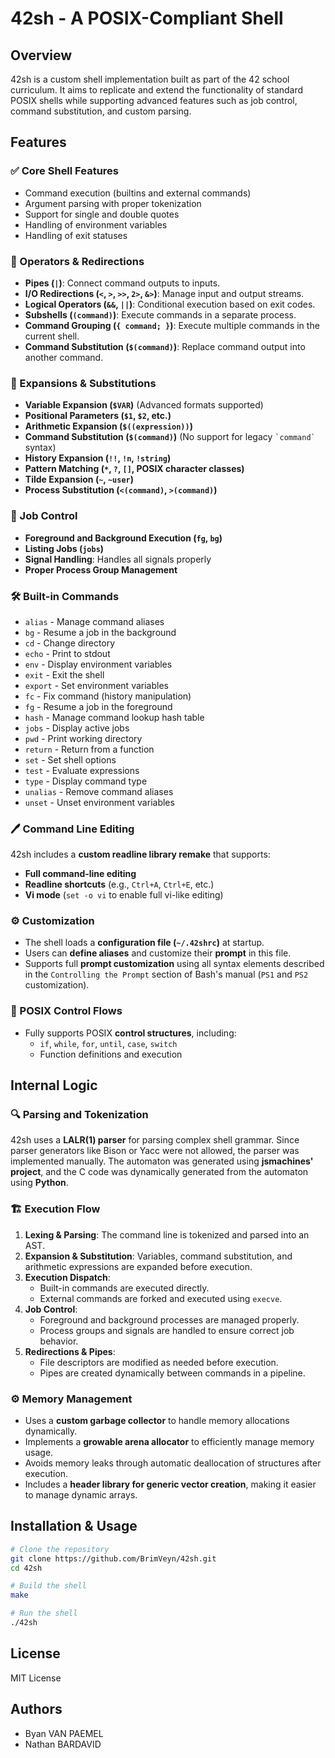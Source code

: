 # 42sh - A POSIX-Compliant Shell

## Overview
42sh is a custom shell implementation built as part of the 42 school curriculum. It aims to replicate and extend the functionality of standard POSIX shells while supporting advanced features such as job control, command substitution, and custom parsing.

## Features
### ✅ Core Shell Features
- Command execution (builtins and external commands)
- Argument parsing with proper tokenization
- Support for single and double quotes
- Handling of environment variables
- Handling of exit statuses

### 🔗 Operators & Redirections
- **Pipes (`|`)**: Connect command outputs to inputs.
- **I/O Redirections (`<`, `>`, `>>`, `2>`, `&>`)**: Manage input and output streams.
- **Logical Operators (`&&`, `||`)**: Conditional execution based on exit codes.
- **Subshells (`(command)`)**: Execute commands in a separate process.
- **Command Grouping (`{ command; }`)**: Execute multiple commands in the current shell.
- **Command Substitution (`$(command)`)**: Replace command output into another command.

### 🔄 Expansions & Substitutions
- **Variable Expansion (`$VAR`)** (Advanced formats supported)
- **Positional Parameters (`$1`, `$2`, etc.)**
- **Arithmetic Expansion (`$((expression))`)**
- **Command Substitution (`$(command)`)** (No support for legacy `` `command` `` syntax)
- **History Expansion (`!!`, `!n`, `!string`)**
- **Pattern Matching (`*`, `?`, `[]`, POSIX character classes)**
- **Tilde Expansion (`~`, `~user`)**
- **Process Substitution (`<(command)`, `>(command)`)**

### 📌 Job Control
- **Foreground and Background Execution (`fg`, `bg`)**
- **Listing Jobs (`jobs`)**
- **Signal Handling**: Handles all signals properly
- **Proper Process Group Management**

### 🛠️ Built-in Commands
- `alias` - Manage command aliases
- `bg` - Resume a job in the background
- `cd` - Change directory
- `echo` - Print to stdout
- `env` - Display environment variables
- `exit` - Exit the shell
- `export` - Set environment variables
- `fc` - Fix command (history manipulation)
- `fg` - Resume a job in the foreground
- `hash` - Manage command lookup hash table
- `jobs` - Display active jobs
- `pwd` - Print working directory
- `return` - Return from a function
- `set` - Set shell options
- `test` - Evaluate expressions
- `type` - Display command type
- `unalias` - Remove command aliases
- `unset` - Unset environment variables

### 🖊️ Command Line Editing
42sh includes a **custom readline library remake** that supports:
- **Full command-line editing**
- **Readline shortcuts** (e.g., `Ctrl+A`, `Ctrl+E`, etc.)
- **Vi mode** (`set -o vi` to enable full vi-like editing)

### ⚙️ Customization
- The shell loads a **configuration file (`~/.42shrc`)** at startup.
- Users can **define aliases** and customize their **prompt** in this file.
- Supports full **prompt customization** using all syntax elements described in the `Controlling the Prompt` section of Bash's manual (`PS1` and `PS2` customization).

### 🔁 POSIX Control Flows
- Fully supports POSIX **control structures**, including:
  - `if`, `while`, `for`, `until`, `case`, `switch`
  - Function definitions and execution

## Internal Logic
### 🔍 Parsing and Tokenization
42sh uses a **LALR(1) parser** for parsing complex shell grammar. Since parser generators like Bison or Yacc were not allowed, the parser was implemented manually. The automaton was generated using **jsmachines' project**, and the C code was dynamically generated from the automaton using **Python**.

### 🏗️ Execution Flow
1. **Lexing & Parsing**: The command line is tokenized and parsed into an AST.
2. **Expansion & Substitution**: Variables, command substitution, and arithmetic expressions are expanded before execution.
3. **Execution Dispatch**:
   - Built-in commands are executed directly.
   - External commands are forked and executed using `execve`.
4. **Job Control**:
   - Foreground and background processes are managed properly.
   - Process groups and signals are handled to ensure correct job behavior.
5. **Redirections & Pipes**:
   - File descriptors are modified as needed before execution.
   - Pipes are created dynamically between commands in a pipeline.

### ⚙️ Memory Management
- Uses a **custom garbage collector** to handle memory allocations dynamically.
- Implements a **growable arena allocator** to efficiently manage memory usage.
- Avoids memory leaks through automatic deallocation of structures after execution.
- Includes a **header library for generic vector creation**, making it easier to manage dynamic arrays.

## Installation & Usage
```sh
# Clone the repository
git clone https://github.com/BrimVeyn/42sh.git
cd 42sh

# Build the shell
make

# Run the shell
./42sh
```

## License
MIT License

## Authors
- Byan VAN PAEMEL
- Nathan BARDAVID

